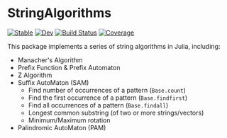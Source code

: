 # StringAlgorithms

[![Stable](https://img.shields.io/badge/docs-stable-blue.svg)](https://lucifer1004.github.io/StringAlgorithms.jl/stable/)
[![Dev](https://img.shields.io/badge/docs-dev-blue.svg)](https://lucifer1004.github.io/StringAlgorithms.jl/dev/)
[![Build Status](https://github.com/lucifer1004/StringAlgorithms.jl/actions/workflows/CI.yml/badge.svg?branch=main)](https://github.com/lucifer1004/StringAlgorithms.jl/actions/workflows/CI.yml?query=branch%3Amain)
[![Coverage](https://codecov.io/gh/lucifer1004/StringAlgorithms.jl/branch/main/graph/badge.svg)](https://codecov.io/gh/lucifer1004/StringAlgorithms.jl)

This package implements a series of string algorithms in Julia, including:

- Manacher's Algorithm
- Prefix Function & Prefix Automaton
- Z Algorithm
- Suffix AutoMaton (SAM)
  - Find number of occurrences of a pattern (`Base.count`)
  - Find the first occurrence of a pattern (`Base.findfirst`)
  - Find all occurrences of a pattern (`Base.findall`)
  - Longest common substring (of two or more strings/vectors)
  - Minimum/Maximum rotation
- Palindromic AutoMaton (PAM)
